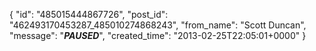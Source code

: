  {
   "id": "485015444867726",
   "post_id": "462493170453287_485010274868243",
   "from_name": "Scott Duncan",
   "message": "***PAUSED***",
   "created_time": "2013-02-25T22:05:01+0000"
 }

